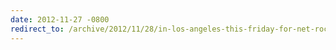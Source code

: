 ```yaml
---
date: 2012-11-27 -0800
redirect_to: /archive/2012/11/28/in-los-angeles-this-friday-for-net-rocks-roadshow.aspx/
---
```

